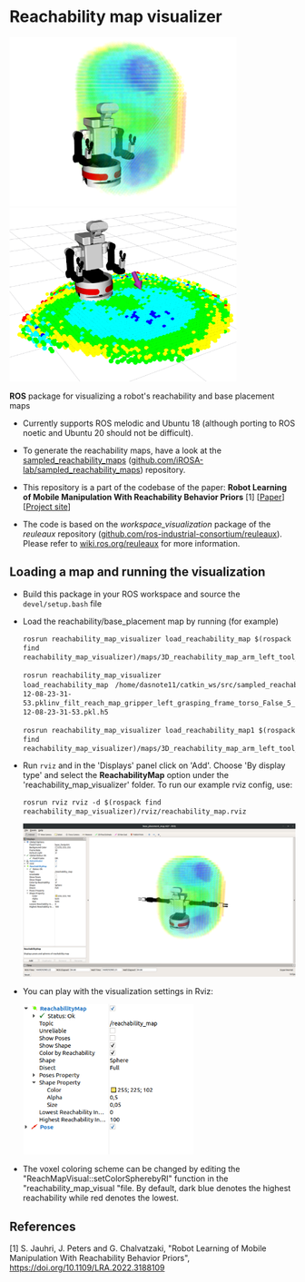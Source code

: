 # Reachability map visualizer

<p float="left">
  <img src="RMap.png" width="400" />
  <img src="IRM.png" width="400" />
</p>

**ROS** package for visualizing a robot's reachability and base placement maps

- Currently supports ROS melodic and Ubuntu 18 (although porting to ROS noetic and Ubuntu 20 should not be difficult).

- To generate the reachability maps, have a look at the [sampled_reachability_maps](https://github.com/iROSA-lab/sampled_reachability_maps) ([github.com/iROSA-lab/sampled_reachability_maps](https://github.com/iROSA-lab/sampled_reachability_maps)) repository.

- This repository is a part of the codebase of the paper: **Robot Learning of Mobile Manipulation With Reachability Behavior Priors** [1] [[Paper](https://arxiv.org/abs/2203.04051)] [[Project site](https://irosalab.com/rlmmbp/)]

- The code is based on the *workspace_visualization* package of the *reuleaux* repository ([github.com/ros-industrial-consortium/reuleaux](https://github.com/ros-industrial-consortium/reuleaux)). Please refer to [wiki.ros.org/reuleaux](http://wiki.ros.org/reuleaux) for more information.

## Loading a map and running the visualization

- Build this package in your ROS workspace and source the `devel/setup.bash` file
- Load the reachability/base_placement map by running (for example)
  ```
  rosrun reachability_map_visualizer load_reachability_map $(rospack find reachability_map_visualizer)/maps/3D_reachability_map_arm_left_tool_link_0.05_2022.h5
  
  rosrun reachability_map_visualizer load_reachability_map　/home/dasnote11/catkin_ws/src/sampled_reachability_maps/maps/gripper_left/3D_base_filt_reach_map_gripper_left_grasping_frame_torso_False_5_2024-12-08-23-31-53.pklinv_filt_reach_map_gripper_left_grasping_frame_torso_False_5_2024-12-08-23-31-53.pkl.h5

  rosrun reachability_map_visualizer load_reachability_map1 $(rospack find reachability_map_visualizer)/maps/3D_reachability_map_arm_left_tool_link_0.05_2022.h5
  ```
- Run `rviz` and in the 'Displays' panel click on 'Add'. Choose 'By display type' and select the **ReachabilityMap** option under the 'reachability_map_visualizer' folder. To run our example rviz config, use:
  ```
  rosrun rviz rviz -d $(rospack find reachability_map_visualizer)/rviz/reachability_map.rviz
  ```
  <img src="rviz_reach_map.png" width="800" />
- You can play with the visualization settings in Rviz:

  <img src="settings.png" width="300" />
- The voxel coloring scheme can be changed by editing the "ReachMapVisual::setColorSpherebyRI" function in the "reachability_map_visual "file. By default, dark blue denotes the highest reachability while red denotes the lowest.

## References
[1] S. Jauhri, J. Peters and G. Chalvatzaki, "Robot Learning of Mobile Manipulation With Reachability Behavior Priors", https://doi.org/10.1109/LRA.2022.3188109
